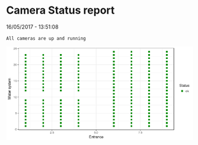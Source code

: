 Camera Status report
================
16/05/2017 - 13:51:08

    All cameras are up and running

![](camreport_files/figure-markdown_github/unnamed-chunk-2-1.png)
